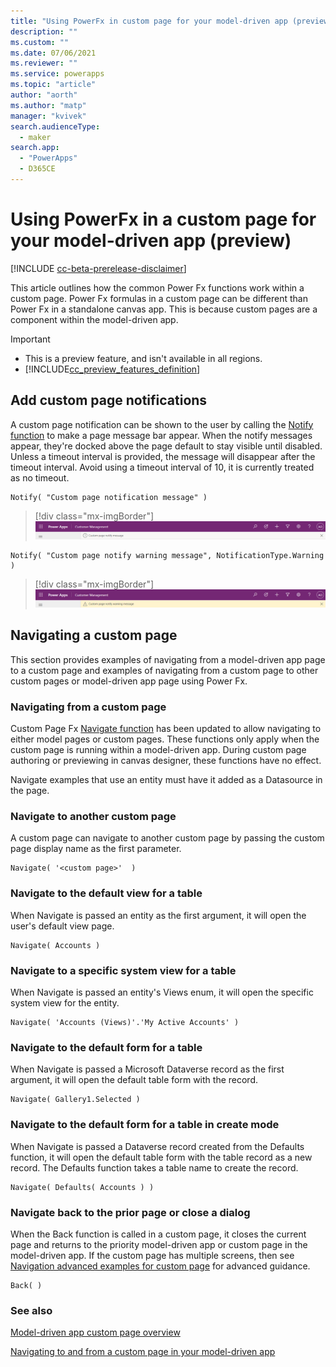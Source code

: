 ```yaml
---
title: "Using PowerFx in custom page for your model-driven app (preview)" 
description: ""
ms.custom: ""
ms.date: 07/06/2021
ms.reviewer: ""
ms.service: powerapps
ms.topic: "article"
author: "aorth"
ms.author: "matp"
manager: "kvivek"
search.audienceType: 
  - maker
search.app: 
  - "PowerApps"
  - D365CE
---
```

# Using PowerFx in a custom page for your model-driven app (preview)

[!INCLUDE [cc-beta-prerelease-disclaimer](../../includes/cc-beta-prerelease-disclaimer.md)]

This article outlines how the common Power Fx functions work within a custom page. Power Fx formulas in a custom page can be different than Power Fx in a standalone canvas app. This is because custom pages are a component within the model-driven app.

  > [!IMPORTANT]
  > - This is a preview feature, and isn't available in all regions.
  > - [!INCLUDE[cc_preview_features_definition](../../includes/cc-preview-features-definition.md)]

## Add custom page notifications

A custom page notification can be shown to the user by calling the [Notify function](../canvas-apps/functions/function-showerror.md) to make a page message bar appear.  When the notify messages appear, they're docked above the page default to stay visible until disabled. Unless a timeout interval is provided, the message will disappear after the timeout interval. Avoid using a timeout interval of 10, it is currently treated as no timeout.

```powerappsfl
Notify( "Custom page notification message" )
```

> [!div class="mx-imgBorder"]
> ![Custom page notify information message bar](media/page-powerfx-in-model-app/custom-page-notify-information.png "Custom page notify information message bar")

```powerappsfl
Notify( "Custom page notify warning message", NotificationType.Warning )
```

> [!div class="mx-imgBorder"]
> ![Custom page notify warning message bar](media/page-powerfx-in-model-app/custom-page-notify-warning.png "Custom page notify warning message bar")

## Navigating a custom page

This section provides examples of navigating from a model-driven app page to a custom page and examples of navigating from a custom page to other custom pages or model-driven app page using Power Fx.

### Navigating from a custom page

Custom Page Fx [Navigate function](../canvas-apps/functions/function-navigate.md) has been updated to allow navigating to either model pages or custom pages.  These functions only apply when the custom page is running within a model-driven app.  During custom page authoring or previewing in canvas designer, these functions have no effect.

Navigate examples that use an entity must have it added as a Datasource in the page.

### Navigate to another custom page

A custom page can navigate to another custom page by passing the custom page display name as the first parameter.

```powerappsfl
Navigate( '<custom page>'  )
```

### Navigate to the default view for a table

When Navigate is passed an entity as the first argument, it will open the user's default view page.

```powerappsfl
Navigate( Accounts )
```

### Navigate to a specific system view for a table

When Navigate is passed an entity's Views enum, it will  open the specific system view for the entity.

```powerappsfl
Navigate( 'Accounts (Views)'.'My Active Accounts' )
```

### Navigate to the default form for a table

When Navigate is passed a Microsoft Dataverse record as the first argument, it will open the default table form with the record.

```powerappsfl
Navigate( Gallery1.Selected )
```

### Navigate to the default form for a table in create mode

When Navigate is passed a Dataverse record created from the Defaults function, it will open the default table form with the table record as a new record. The Defaults function takes a table name to create the record.

```powerappsfl
Navigate( Defaults( Accounts ) )
```

### Navigate back to the prior page or close a dialog

When the Back function is called in a custom page, it closes the current page and returns to the priority model-driven app or custom page in the model-driven app. If the custom page has multiple screens, then see [Navigation advanced examples for custom page](navigate-page-advanced-examples.md) for advanced guidance.

```powerappsfl
Back( )
```

### See also

[Model-driven app custom page overview](model-app-page-overview.md)

[Navigating to and from a custom page in your model-driven app](navigate-page-examples.md)